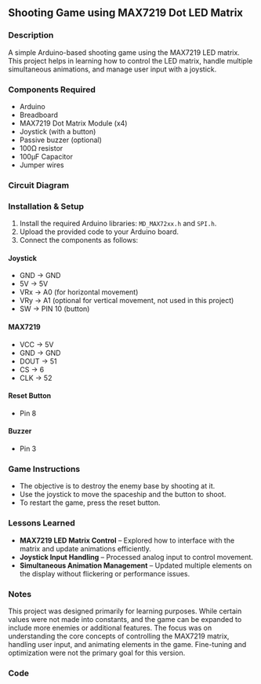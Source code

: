 ## Shooting Game using MAX7219 Dot LED Matrix

### Description
A simple Arduino-based shooting game using the MAX7219 LED matrix. This project helps in learning how to control the LED matrix, handle multiple simultaneous animations, and manage user input with a joystick.

### Components Required
- Arduino
- Breadboard
- MAX7219 Dot Matrix Module (x4)
- Joystick (with a button)
- Passive buzzer (optional)
- 100Ω resistor
- 100µF Capacitor
- Jumper wires

### Circuit Diagram


### Installation & Setup
1. Install the required Arduino libraries: `MD_MAX72xx.h` and `SPI.h`.
2. Upload the provided code to your Arduino board.
3. Connect the components as follows:

#### Joystick
- GND -> GND
- 5V -> 5V
- VRx -> A0 (for horizontal movement)
- VRy -> A1 (optional for vertical movement, not used in this project)
- SW -> PIN 10 (button)

#### MAX7219
- VCC -> 5V
- GND -> GND
- DOUT -> 51
- CS -> 6
- CLK -> 52

#### Reset Button
- Pin 8

#### Buzzer
- Pin 3

### Game Instructions
- The objective is to destroy the enemy base by shooting at it.
- Use the joystick to move the spaceship and the button to shoot.
- To restart the game, press the reset button.

### Lessons Learned
- **MAX7219 LED Matrix Control** – Explored how to interface with the matrix and update animations efficiently.  
- **Joystick Input Handling** – Processed analog input to control movement.  
- **Simultaneous Animation Management** – Updated multiple elements on the display without flickering or performance issues.  

### Notes
This project was designed primarily for learning purposes. While certain values were not made into constants, and the game can be expanded to include more enemies or additional features. 
The focus was on understanding the core concepts of controlling the MAX7219 matrix, handling user input, and animating elements in the game. Fine-tuning and optimization were not the primary goal for this version.

### Code

